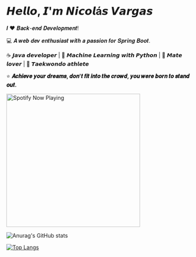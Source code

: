 # 𝙃𝙚𝙡𝙡𝙤, 𝙄'𝙢 𝙉𝙞𝙘𝙤𝙡á𝙨 𝙑𝙖𝙧𝙜𝙖𝙨

𝑰 ❤️ 𝑩𝒂𝒄𝒌-𝒆𝒏𝒅 𝑫𝒆𝒗𝒆𝒍𝒐𝒑𝒎𝒆𝒏𝒕!

:computer: 𝑨 𝒘𝒆𝒃 𝒅𝒆𝒗 𝒆𝒏𝒕𝒉𝒖𝒔𝒊𝒂𝒔𝒕 𝒘𝒊𝒕𝒉 𝒂 𝒑𝒂𝒔𝒔𝒊𝒐𝒏 𝒇𝒐𝒓 𝑺𝒑𝒓𝒊𝒏𝒈 𝑩𝒐𝒐𝒕.

☕️ 𝙅𝙖𝙫𝙖 𝙙𝙚𝙫𝙚𝙡𝙤𝙥𝙚𝙧 | 🐍 𝙈𝙖𝙘𝙝𝙞𝙣𝙚 𝙇𝙚𝙖𝙧𝙣𝙞𝙣𝙜 𝙬𝙞𝙩𝙝 𝙋𝙮𝙩𝙝𝙤𝙣 | 🌿 𝙈𝙖𝙩𝙚 𝙡𝙤𝙫𝙚𝙧 | 🥋 𝙏𝙖𝙚𝙠𝙬𝙤𝙣𝙙𝙤 𝙖𝙩𝙝𝙡𝙚𝙩𝙚

⭐ **𝑨𝒄𝒉𝒊𝒆𝒗𝒆 𝒚𝒐𝒖𝒓 𝒅𝒓𝒆𝒂𝒎𝒔, 𝒅𝒐𝒏'𝒕 𝒇𝒊𝒕 𝒊𝒏𝒕𝒐 𝒕𝒉𝒆 𝒄𝒓𝒐𝒘𝒅, 𝒚𝒐𝒖 𝒘𝒆𝒓𝒆 𝒃𝒐𝒓𝒏 𝒕𝒐 𝒔𝒕𝒂𝒏𝒅 𝒐𝒖𝒕.**

[<img src="https://spotify-now-playing-nicolas-vargas-projects.vercel.app/api/spotify-playing" alt="Spotify Now Playing" width="350" />](https://open.spotify.com/user/zgaumxiw8iqiokzyh3cpc1x7r)

![Anurag's GitHub stats](https://github-readme-stats-seven-lake-37.vercel.app/api?username=nicovargast&show_icons=true&theme=vision-friendly-dark&show=prs_merged,prs_merged_percentage&hide=stars&border_radius=10&bg_color=DEG,000000,650000&include_all_commits=true\&rank_icon=github)

[![Top Langs](https://github-readme-stats-seven-lake-37.vercel.app/api/top-langs/?username=nicovargast&layout=donut-vertical&theme=vision-friendly-dark&bg_color=DEG,000000,650000)](https://github.com/anuraghazra/github-readme-stats)
<!--
**nicovargast/nicovargast** is a ✨ _special_ ✨ repository because its `README.md` (this file) appears on your GitHub profile.

Here are some ideas to get you started:

- 🔭 I’m currently working on ...
- 🌱 I’m currently learning ...
- 👯 I’m looking to collaborate on ...
- 🤔 I’m looking for help with ...
- 💬 Ask me about ...
- 📫 How to reach me: ...
- 😄 Pronouns: ...
- ⚡ Fun fact: ...
-->
